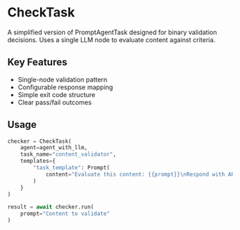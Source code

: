 # CheckTask

A simplified version of PromptAgentTask designed for binary validation decisions. Uses a single LLM node to evaluate content against criteria.

## Key Features
- Single-node validation pattern
- Configurable response mapping
- Simple exit code structure
- Clear pass/fail outcomes

## Usage
```python
checker = CheckTask(
    agent=agent_with_llm,
    task_name="content_validator",
    templates={
        "task_template": Prompt(
            content="Evaluate this content: {{prompt}}\nRespond with APPROVED or FAILED."
        )
    }
)

result = await checker.run(
    prompt="Content to validate"
)
```